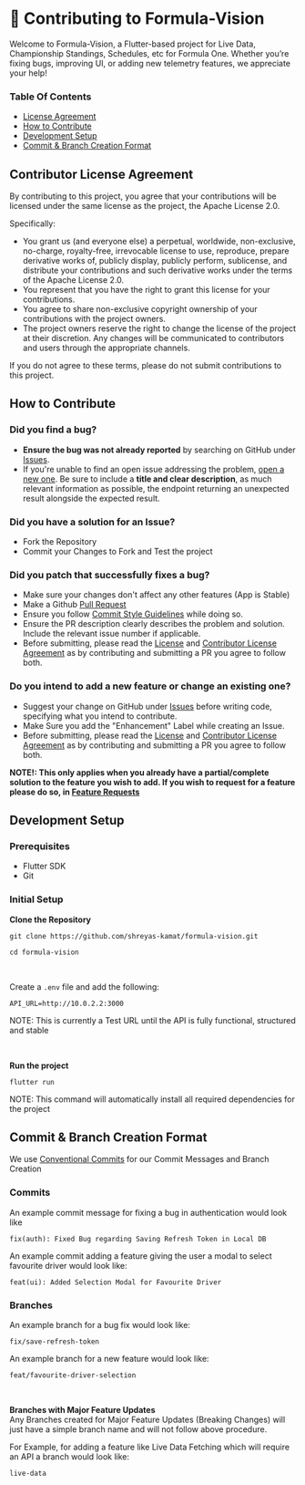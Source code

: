 # 🤝 Contributing to Formula-Vision
Welcome to Formula-Vision, a Flutter-based project for Live Data, Championship Standings, Schedules, etc for Formula One.  Whether you’re fixing bugs, improving UI, or adding new telemetry features, we appreciate your help!

### Table Of Contents
- <a href="#contributor-license-agreement">License Agreement</a>
- <a href="#how-to-contribute">How to Contribute</a>
- <a href="#development-setup">Development Setup</a>
- <a href="#commit--branch-creation-format">Commit & Branch Creation Format</a>

## Contributor License Agreement

By contributing to this project, you agree that your contributions will be licensed under the same license as the project, the Apache License 2.0.

Specifically:
- You grant us (and everyone else) a perpetual, worldwide, non-exclusive, no-charge, royalty-free, irrevocable license to use, reproduce, prepare derivative works of, publicly display, publicly perform, sublicense, and distribute your contributions and such derivative works under the terms of the Apache License 2.0.
- You represent that you have the right to grant this license for your contributions.
- You agree to share non-exclusive copyright ownership of your contributions with the project owners.
- The project owners reserve the right to change the license of the project at their discretion. Any changes will be communicated to contributors and users through the appropriate channels.

If you do not agree to these terms, please do not submit contributions to this project.

## How to Contribute


### Did you find a bug?
* **Ensure the bug was not already reported** by searching on GitHub under [Issues](https://github.com/shreyas-kamat/formula-vision/issues).
* If you're unable to find an open issue addressing the problem, [open a new one](https://github.com/shreyas-kamat/formula-vision/issues/new). Be sure to include a **title and clear description**, as much relevant information as possible, the endpoint returning an unexpected result alongside the expected result.

### Did you have a solution for an Issue?
* Fork the Repository
* Commit your Changes to Fork and Test the project

### Did you patch that **successfully** fixes a bug?
* Make sure your changes don't affect any other features (App is Stable)
* Make a Github [Pull Request](https://github.com/shreyas-kamat/formula-vision/pulls)
* Ensure you follow [Commit Style Guidelines](https://github.com/shreyas-kamat/formula-vision/edit/main/CONTRIBUTING.md#commit--branch-creation-format) while doing so.
* Ensure the PR description clearly describes the problem and solution. Include the relevant issue number if applicable.
* Before submitting, please read the [License](/LICENSE) and [Contributor License Agreement](#contributor-license-agreement) as by contributing and submitting a PR you agree to follow both.

### Do you intend to add a new feature or change an existing one?
* Suggest your change on GitHub under [Issues](https://github.com/jolpica/jolpica-f1/issues) before writing code, specifying what you intend to contribute.
* Make Sure you add the "Enhancement" Label while creating an Issue.
* Before submitting, please read the [License](/LICENSE) and [Contributor License Agreement](#contributor-license-agreement) as by contributing and submitting a PR you agree to follow both. 

**NOTE!: This only applies when you already have a partial/complete solution to the feature you wish to add. If you wish to request for a feature please do so, in [Feature Requests](https://github.com/shreyas-kamat/formula-vision/discussions/categories/feature-requests)**

## Development Setup

### Prerequisites
* Flutter SDK
* Git

### Initial Setup

**Clone the Repository**
```
git clone https://github.com/shreyas-kamat/formula-vision.git
```
```
cd formula-vision
```
<br/>

Create a `.env` file and add the following: 
```
API_URL=http://10.0.2.2:3000
```
NOTE: This is currently a Test URL until the API is fully functional, structured and stable   
  
<br/>

**Run the project**

```
flutter run
```
NOTE: This command will automatically install all required dependencies for the project




## Commit & Branch Creation Format

We use [Conventional Commits](https://www.conventionalcommits.org/) for our Commit Messages and Branch Creation

### Commits
An example commit message for fixing a bug in authentication would look like

```
fix(auth): Fixed Bug regarding Saving Refresh Token in Local DB
```

An example commit adding a feature giving the user a modal to select favourite driver would look like:

```
feat(ui): Added Selection Modal for Favourite Driver
```

### Branches
An example branch for a bug fix would look like:
```
fix/save-refresh-token
```

An example branch for a new feature would look like:
```
feat/favourite-driver-selection
```
  
<br/>

**Branches with Major Feature Updates**  
Any Branches created for Major Feature Updates (Breaking Changes) will just have a simple branch name and will not follow above procedure.   

  
For Example, for adding a feature like Live Data Fetching which will require an API a branch would look like:
```
live-data
```






